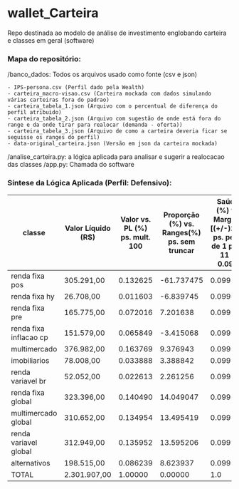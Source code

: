 # wallet_Carteira
Repo destinada ao modelo de análise de investimento englobando carteira e classes em geral (software)

### Mapa do repositório:
/banco_dados: Todos os arquivos usado como fonte (csv e json)

	- IPS-persona.csv (Perfil dado pela Wealth)
	- carteira_macro-visao.csv (Carteira mockada com dados simulando várias carteiras fora do padrao)
	- carteira_tabela_1.json (Arquivo com o percentual de diferença do perfil atribuido)
	- carteira_tabela_2.json (Arquivo com sugestão de onde está fora do range e da onde tirar para realocar (demanda - oferta))
	- carteira_tabela_3.json (Arquivo de como a carteira deveria ficar se seguisse os ranges do perfil)
	- data-original_carteira.json (Versão em json da carteira mockada)
/analise_carteira.py: a lógica aplicada para analisar e sugerir a realocacao das classes
/app.py: Chamada do software

### Síntese da Lógica Aplicada (Perfil: Defensivo):
| classe                 | Valor Líquido (R$) | Valor vs. PL (%) ps. mult. 100 | Proporção (%) vs. Ranges(%) ps. sem truncar | Saúde (%) vs Margem [(+/-)2%] ps. peso de 1 para 11 = 0.099 | Valor para Alocar (R$) |
|------------------------|--------------------|----------------------------------|---------------------------------------------|-------------------------------------------------------------|------------------------|
| renda fixa pos         | 305.291,00         | 0.132625                         | -61.737475                                  | 0.099                                                       | 1.421.139,25           |
| renda fixa hy          | 26.708,00          | 0.011603                         | -6.839745                                   | 0.099                                                       | 157.444,56             |
| renda fixa pre         | 165.775,00         | 0.072016                         | 7.201638                                    | 0.099                                                       | 78.611,68              |
| renda fixa inflacao cp | 151.579,00         | 0.065849                         | -3.415068                                   | 0.099                                                       | 0.0                    |
| multimercado           | 376.982,00         | 0.163769                         | 9.376943                                    | 0.099                                                       | 0.0                    |
| imobiliarios           | 78.008,00          | 0.033888                         | 3.388842                                    | 0.099                                                       | 0.0                    |
| renda variavel br      | 52.052,00          | 0.022613                         | 2.261256                                    | 0.099                                                       | 0.0                    |
| renda fixa global      | 323.396,00         | 0.140490                         | 14.049047                                   | 0.099                                                       | 0.0                    |
| multimercado global    | 310.652,00         | 0.134954                         | 13.495419                                   | 0.099                                                       | 0.0                    |
| renda variavel global  | 312.949,00         | 0.135952                         | 13.595206                                   | 0.099                                                       | 0.0                    |
| alternativos           | 198.515,00         | 0.086239                         | 8.623937                                    | 0.099                                                       | 0.0                    |
| TOTAL                  | 2.301.907,00       | 1.00000                          | 0.00000                                     | 1.0                                                         | 1.657.195,49           |
